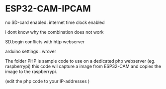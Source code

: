 # ESP32-CAM-IPCAM

no SD-card enabled.
internet time clock enabled

i dont know why the combination does not work

SD.begin conflicts with http webserver

arduino settings : 
wrover    



The folder PHP is sample code to use on a dedicated php webserver (eg. raspberrypi)
this code wil capture a image from ESP32-CAM and copies the image to the raspberrypi.

(edit the php code to your IP-addresses )
